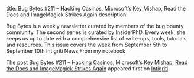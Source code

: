 title: Bug Bytes #211 – Hacking Casinos, Microsoft’s Key Mishap, Read the Docs and ImageMagick Strikes Again
description: <p>Bug Bytes is a weekly newsletter curated by members of the bug bounty community. The second series is curated by InsiderPhD. Every week, she keeps us up to date with a comprehensive list of write-ups, tools, tutorials and resources. This issue covers the week from September 5th to September 10th Intigriti News From my notebook</p>
<p>The post <a href="https://blog.intigriti.com/2023/09/13/bug-bytes-211-hacking-casinos-microsofts-key-mishap-read-the-docs-and-imagemagick-strikes-again/" rel="nofollow">Bug Bytes #211 &#8211; Hacking Casinos, Microsoft&#8217;s Key Mishap, Read the Docs and ImageMagick Strikes Again</a> appeared first on <a href="https://blog.intigriti.com" rel="nofollow">Intigriti</a>.</p>